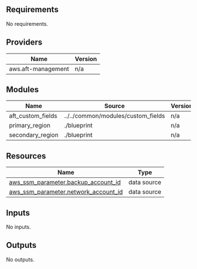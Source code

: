 <!-- BEGIN_TF_DOCS -->
## Requirements

No requirements.

## Providers

| Name | Version |
|------|---------|
| aws.aft-management | n/a |

## Modules

| Name | Source | Version |
|------|--------|---------|
| aft\_custom\_fields | ../../common/modules/custom_fields | n/a |
| primary\_region | ./blueprint | n/a |
| secondary\_region | ./blueprint | n/a |

## Resources

| Name | Type |
|------|------|
| [aws_ssm_parameter.backup_account_id](https://registry.terraform.io/providers/hashicorp/aws/latest/docs/data-sources/ssm_parameter) | data source |
| [aws_ssm_parameter.network_account_id](https://registry.terraform.io/providers/hashicorp/aws/latest/docs/data-sources/ssm_parameter) | data source |

## Inputs

No inputs.

## Outputs

No outputs.
<!-- END_TF_DOCS -->